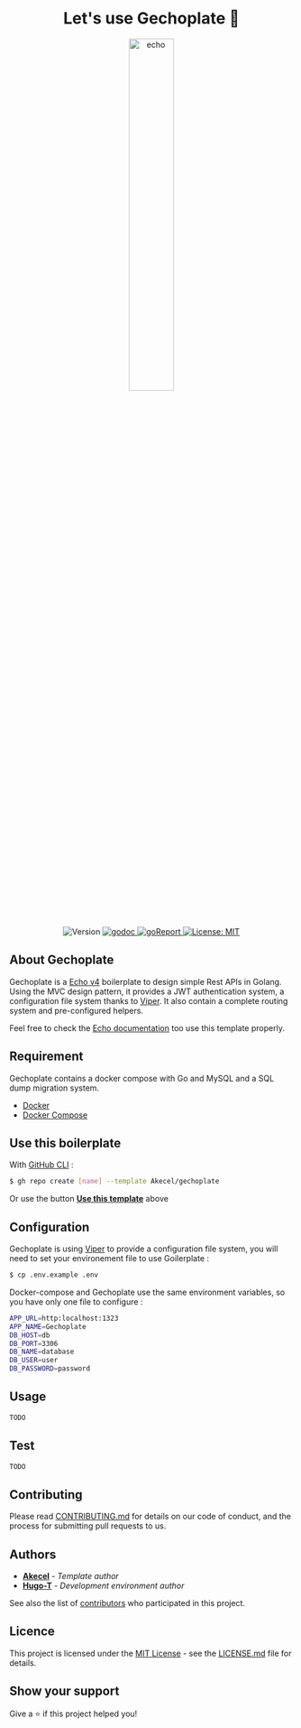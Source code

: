<h1 align="center"> Let's use Gechoplate 🚀</h1>

<p align="center">
  <a href="https://github.com/labstack/echo" target="_blank">
    <img alt="echo" src="https://cdn.labstack.com/images/echo-logo.svg" width="40%"/>
  </a>
</p>

<p align="center">
  <img alt="Version" src="https://img.shields.io/badge/version-0.1-blue.svg?cacheSeconds=2592000" />

  <a href="https://godoc.org/github.com/Akecel/gechoplate" target="_blank">
    <img alt="godoc" src="https://godoc.org/github.com//Akecel/gechoplate?status.svg" />
  </a>

  <a href="https://goreportcard.com/report/github.com/Akecel/gechoplate" target="_blank">
    <img alt="goReport" src="https://goreportcard.com/badge/github.com/Akecel/gechoplate" />
  </a>

  <a href="#" target="_blank">
    <img alt="License: MIT" src="https://img.shields.io/badge/License-MIT-blue.svg" />
  </a>
</p>

## About Gechoplate

Gechoplate is a [Echo v4](https://github.com/labstack/echo) boilerplate  to design simple Rest APIs in Golang. Using the MVC design pattern, it provides a JWT authentication system, a configuration file system thanks to [Viper](https://github.com/spf13/viper). It also contain a complete routing system and pre-configured helpers.

Feel free to check the [Echo documentation](https://echo.labstack.com/guide) too use this template properly.

## Requirement

Gechoplate contains a docker compose with Go and MySQL and a SQL dump migration system.

* [Docker](https://www.docker.com/)
* [Docker Compose](https://docs.docker.com/compose/install/)

## Use this boilerplate

With [GitHub CLI](https://cli.github.com/) :

```sh
$ gh repo create [name] --template Akecel/gechoplate
```

Or use the button **[Use this template](https://github.com/Akecel/gechoplate/generate)** above

## Configuration

Gechoplate is using [Viper](https://github.com/spf13/viper) to provide a configuration file system, you will need to set your environement file to use Goilerplate :

```bash
$ cp .env.example .env
```

Docker-compose and Gechoplate use the same environment variables, so you have only one file to configure :

```bash
APP_URL=http:localhost:1323
APP_NAME=Gechoplate
DB_HOST=db
DB_PORT=3306
DB_NAME=database
DB_USER=user
DB_PASSWORD=password
```

## Usage

```sh
TODO
```

## Test

```sh
TODO
```

## Contributing

Please read [CONTRIBUTING.md](https://github.com/Akecel/gechoplate/blob/master/CONTRIBUTING.md) for details on our code of conduct, and the process for submitting pull requests to us.

## Authors

* [**Akecel**](https://github.com/Akecel) - *Template author*
* [**Hugo-T**](https://github.com/T-Hugo) - *Development environment author*

See also the list of [contributors](https://github.com/Akecel/gechoplate/graphs/contributors) who participated in this project.

## Licence

This project is licensed under the [MIT License](https://opensource.org/licenses)  - see the [LICENSE.md](https://github.com/Akecel/gechoplate/blob/master/LICENCE) file for details.


## Show your support

Give a ⭐️ if this project helped you!